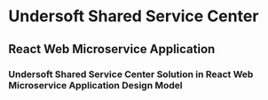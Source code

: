 # Undersoft Shared Service Center
## React Web Microservice Application
### Undersoft Shared Service Center Solution in React Web Microservice Application Design Model

